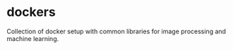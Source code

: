 # dockers
Collection of docker setup with common libraries for image processing and machine learning.
